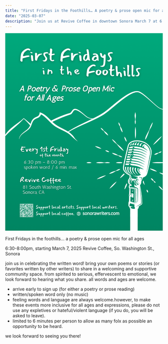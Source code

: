 ```yaml
---
title: "First Fridays in the Foothills… A poetry & prose open mic for all ages"
date: "2025-03-07"
description: "Join us at Revive Coffee in downtown Sonora March 7 at 6:30pm to celebrate the written word! Bring your own poems or stories (or favorites written by other writers) to share in a welcoming and supportive community space. From spirited to serious, effervescent to emotional, we look forward to hearing what you share. All words and ages are welcome."
---
```


![First Fridays in the Foothills](2025_SonoraWritersGroup_1stFridayOpenMic-COLOR.png)

First Fridays in the foothills… a poetry & prose open mic for all ages

6:30-8:00pm, starting March 7, 2025
Revive Coffee, So. Washington St., Sonora

join us in celebrating the written word! bring your own poems or stories (or favorites written by other writers) to share in a welcoming and supportive community space. from spirited to serious, effervescent to emotional, we look forward to hearing what you share. all words and ages are welcome. 

- arrive early to sign up (for either a poetry or prose reading)
- written/spoken word only (no music)
- feeling words and language are always welcome.however, to make these events more inclusive for all ages and expressions, please do not use any expletives or hateful/violent language (if you do, you will be asked to leave).
- limited to 6 minutes per person to allow as many folx as possible an opportunity to be heard.

we look forward to seeing you there!
